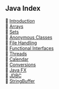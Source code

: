 ## Java Index

📜 [Introduction](intro) <br/>
📜 [Arrays](Arrays) <br/>
📜 [Sets](sets) <br/>
📜 [Anonymous Classes](anonymousClasses) <br/>
📜 [File Handling](fileStuff) <br/>
📜 [Functional Interfaces](functionalInterfaces) <br/>
📜 [Threads](threads) <br/>
📜 [Calendar](calendar) <br/>
📜 [Conversions](conversions) <br/>
📜 [Java FX](JavaFX) <br/>
📜 [JDBC](JDBC) <br/>
📜 [StringBuffer](StringBuffer) <br/>

